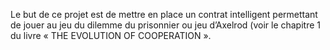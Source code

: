 Le but de ce projet est de mettre en place un contrat intelligent permettant de jouer au jeu du
dilemme du prisonnier ou jeu d’Axelrod (voir le chapitre 1 du livre « THE EVOLUTION OF
COOPERATION ».
